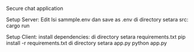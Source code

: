 Secure chat application

Setup Server:
  Edit Isi sammple.env dan save as .env
  di directory setara src:
    cargo run

Setup Client:
  install dependencies:
    di directory setara requirements.txt
      pip install -r requirements.txt
  di directory setara app.py
    python app.py
